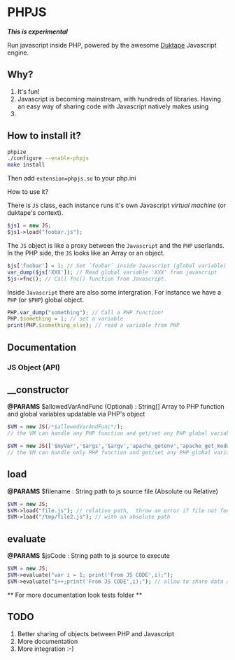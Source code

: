 # PHPJS

***This is experimental***

Run javascript inside PHP, powered by the awesome [Duktape](http://duktape.org) Javascript engine.

Why?
----

1. It's fun!
2. Javascript is becoming mainstream, with hundreds of libraries. Having an easy way of sharing code with Javascript natively makes using
3. 

How to install it?
------------------

```bash
phpize
./configure --enable-phpjs
make install
```

Then add `extension=phpjs.so` to your php.ini

How to use it?

There is `JS` class, each instance runs it's own Javascript *virtual machine* (or duktape's context).


```php
$js1 = new JS;
$js1->load("foobar.js");
```

The `JS` object is like a proxy between the `Javascript` and the `PHP` userlands. In the PHP side, the `JS` looks like an Array or an object.

```php
$js['foobar'] = 1; // Set `foobar` inside Javascript (global variable)
var_dump($js['XXX']); // Read global variable 'XXX' from javascript
$js->fnc(); // Call fnc() function from Javascript.
```

Inside `Javascript` there are also some intergration. For instance we have a `PHP` (or `$PHP`) global object.

```js
PHP.var_dump("something"); // Call a PHP function!
PHP.$something = 1; // set a variable
print(PHP.$something_else); // read a variable from PHP
```

## Documentation

### JS Object (API)


__constructor
-------------

**@PARAMS**
	$allowedVarAndFunc (Optional) : String[]
		Array to PHP function and global variables updatable via PHP's object

```PHP
$VM = new JS(/*$allowedVarAndFunc*/);
// the VM can handle any PHP function and get/set any PHP global variables

$VM = new JS(['$myVar','$args','$argv','apache_getenv','apache_get_module','headers','date']);
// the VM can handle only PHP function and get/set any PHP global variables listed
```

load
----

**@PARAMS**
	$filename : String
		path to js source file (Absolute ou Relative)

```PHP
$VM = new JS;
$VM->load("file.js"); // relative path,  throw an error if file not found
$VM->load("/tmp/file2.js"); // with an absolute path
```

evaluate
--------

**@PARAMS**
	$jsCode : String
		path to js source to execute

```PHP
$VM = new JS;
$VM->evaluate("var i = 1; print('From JS CODE',i);");
$VM->evaluate("i++;print('From JS CODE',i);"); // allow to share data across code evalution (it's a same context)
```

** For more documentation look tests folder **

TODO
----

1. Better sharing of objects between PHP and Javascript
2. More documentation
3. More integration :-)
